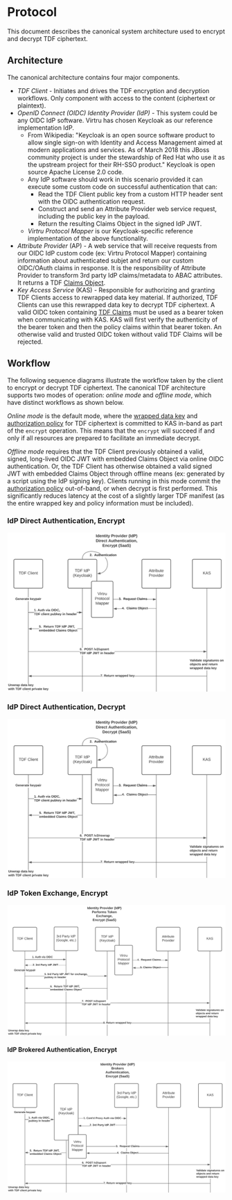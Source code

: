 # Protocol

This document describes the canonical system architecture used to encrypt and decrypt TDF ciphertext.

## Architecture

The canonical architecture contains four major components.

* *TDF Client* - Initiates and drives the TDF encryption and decryption workflows. Only component with access to the content (ciphertext or plaintext).
* *OpenID Connect (OIDC) Identity Provider (IdP)* - This system could be any OIDC IdP software.  Virtru has chosen Keycloak as our reference implementation IdP.
  * From Wikipedia:  "Keycloak is an open source software product to allow single sign-on with Identity and Access Management aimed at modern applications and services. As of March 2018 this JBoss community project is under the stewardship of Red Hat who use it as the upstream project for their RH-SSO product."  Keycloak is open source Apache License 2.0 code.
  * Any IdP software should work in this scenario provided it can execute some custom code on successful authentication that can:
    * Read the TDF Client public key from a custom HTTP header sent with the OIDC authentication request.
    * Construct and send an Attribute Provider web service request, including the public key in the payload.
    * Return the resulting Claims Object in the signed IdP JWT.
  * *Virtru Protocol Mapper* is our Keycloak-specific reference implementation of the above functionality.
* *Attribute Provider* (AP) - A web service that will receive requests from our OIDC IdP custom code (ex: Virtru Protocol Mapper) containing information about authenticated subjet and return our custom OIDC/OAuth claims in response.  It is the responsibility of Attribute Provider to transform 3rd party IdP claims/metadata to ABAC attributes.  It returns a TDF [Claims Object](../schema/ClaimsObject.md).
* *Key Access Service* (KAS) - Responsible for authorizing and granting TDF Clients access to rewrapped data key material. If authorized, TDF Clients can use this rewrapped data key to decrypt TDF ciphertext.  A valid OIDC token containing [TDF Claims](../schema/ClaimsObject.md) must be used as a bearer token when communicating with KAS.  KAS will first verify the authenticity of the bearer token and then the policy claims within that bearer token.  An otherwise valid and trusted OIDC token without valid TDF Claims will be rejected.

## Workflow

The following sequence diagrams illustrate the workflow taken by the client to encrypt or decrypt TDF ciphertext. The canonical TDF architecture supports two modes of operation: _online mode_ and _offline mode_, which have distinct workflows as shown below.

_Online mode_ is the default mode, where the [wrapped data key](../schema/KeyAccessObject.md) and [authorization policy](../schema/PolicyObject.md) for TDF ciphertext is committed to KAS in-band as part of the `encrypt` operation. This means that the `encrypt` will succeed if and only if all resources are prepared to facilitate an immediate decrypt.

_Offline mode_ requires that the TDF Client previously obtained a
valid, signed, long-lived OIDC JWT with embedded Claims Object via
online OIDC authentication.  Or, the TDF Client has otherwise obtained
a valid signed JWT with embedded Claims Object through offline means
(ex: generated by a script using the IdP signing key).  Clients
running in this mode commit the [authorization
policy](../schema/PolicyObject.md) out-of-band, or when decrypt is
first performed. This significantly reduces latency at the cost of a
slightly larger TDF manifest (as the entire wrapped key and policy
information must be included).

### IdP Direct Authentication, Encrypt

![IdP Direct Authentication](../diagrams/OIDC_direct_auth.png)

### IdP Direct Authentication, Decrypt

![IdP Direct Authentication Decrypt](../diagrams/OIDC_direct_auth_decrypt.png)

### IdP Token Exchange, Encrypt

![IdP Token Exchange](../diagrams/OIDC_token_exchange.png)

#### IdP Brokered Authentication, Encrypt

![IdP Brokered Authentication](../diagrams/OIDC_brokered_auth.png)

